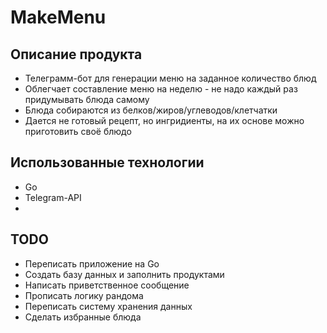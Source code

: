 # MakeMenu

## Описание продукта
* Телеграмм-бот для генерации меню на заданное количество блюд
* Облегчает составление  меню на неделю - не надо каждый раз придумывать блюда самому
* Блюда собираются из белков/жиров/углеводов/клетчатки
* Дается не готовый рецепт, но ингридиенты, на их основе можно приготовить своё блюдо

## Использованные технологии
* Go
* Telegram-API
* 

## TODO
* Переписать приложение на Go
* Создать базу данных и заполнить продуктами
* Написать приветственное сообщение
* Прописать логику рандома
* Переписать систему хранения данных
* Сделать избранные блюда

